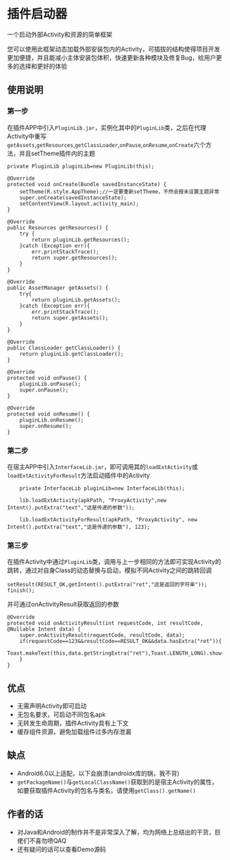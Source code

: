 # 插件启动器
一个启动外部Activity和资源的简单框架

您可以使用此框架动态加载外部安装包内的Activity，可插拔的结构使得项目开发更加便捷，并且能减小主体安装包体积，快速更新各种模块及修复Bug，给用户更多的选择和更好的体验

## 使用说明
### 第一步
在插件APP中引入`PluginLib.jar`，实例化其中的`PluginLib`类，之后在代理Activity中重写`getAssets`,`getResources`,`getClassLoader`,`onPause`,`onResume`,`onCreate`六个方法，并且setTheme插件内的主题

    private PluginLib pluginLib=new PluginLib(this);

    @Override
    protected void onCreate(Bundle savedInstanceState) {
        setTheme(R.style.AppTheme);//一定要重新setTheme，不然会报未设置主题异常
        super.onCreate(savedInstanceState);
        setContentView(R.layout.activity_main);
    }

    @Override
    public Resources getResources() {
        try {
            return pluginLib.getResources();
        }catch (Exception err){
            err.printStackTrace();
            return super.getResources();
        }
    }

    @Override
    public AssetManager getAssets() {
        try{
            return pluginLib.getAssets();
        }catch (Exception err){
            err.printStackTrace();
            return super.getAssets();
        }
    }

    @Override
    public ClassLoader getClassLoader() {
        return pluginLib.getClassLoader();
    }

    @Override
    protected void onPause() {
        pluginLib.onPause();
        super.onPause();
    }

    @Override
    protected void onResume() {
        pluginLib.onResume();
        super.onResume();
    }

### 第二步
在宿主APP中引入`InterfaceLib.jar`，即可调用其的`loadExtActivity`或`loadExtActivityForResult`方法启动插件中的Activity

        private InterfaceLib pluginLib=new InterfaceLib(this);
        
        lib.loadExtActivity(apkPath, "ProxyActivity",new Intent().putExtra("text","这是传递的参数"));
        
        lib.loadExtActivityForResult(apkPath, "ProxyActivity", new Intent().putExtra("text","这是传递的参数"), 123);

### 第三步
在插件Activity中通过`PluginLib`类，调用与上一步相同的方法即可实现Activity的跳转，通过对自身Class的动态替换与启动，模拟不同Activity之间的跳转回调

    setResult(RESULT_OK,getIntent().putExtra("ret","这是返回的字符串"));
    finish();

并可通过onActivityResult获取返回的参数

    @Override
    protected void onActivityResult(int requestCode, int resultCode, @Nullable Intent data) {
        super.onActivityResult(requestCode, resultCode, data);
        if(requestCode==123&&resultCode==RESULT_OK&&data.hasExtra("ret")){
            Toast.makeText(this,data.getStringExtra("ret"),Toast.LENGTH_LONG).show();
        }
    }

## 优点
* 无需声明Activity即可启动
* 无包名要求，可启动不同包名apk
* 无转发生命周期，插件Activity具有上下文
* 缓存组件资源，避免加载组件过多内存泄漏

## 缺点
* Android6.0以上适配，以下会崩溃(androidx库的锅，我不背)
* `getPackageName()`与`getLocalClassName()`获取到的是宿主Activity的属性，如要获取插件Activity的包名与类名，请使用`getClass().getName()`

## 作者的话
* 对Java和Android的制作并不是非常深入了解，均为网络上总结出的干货，巨佬们不喜勿喷QAQ
* 还有疑问的话可以查看Demo源码
